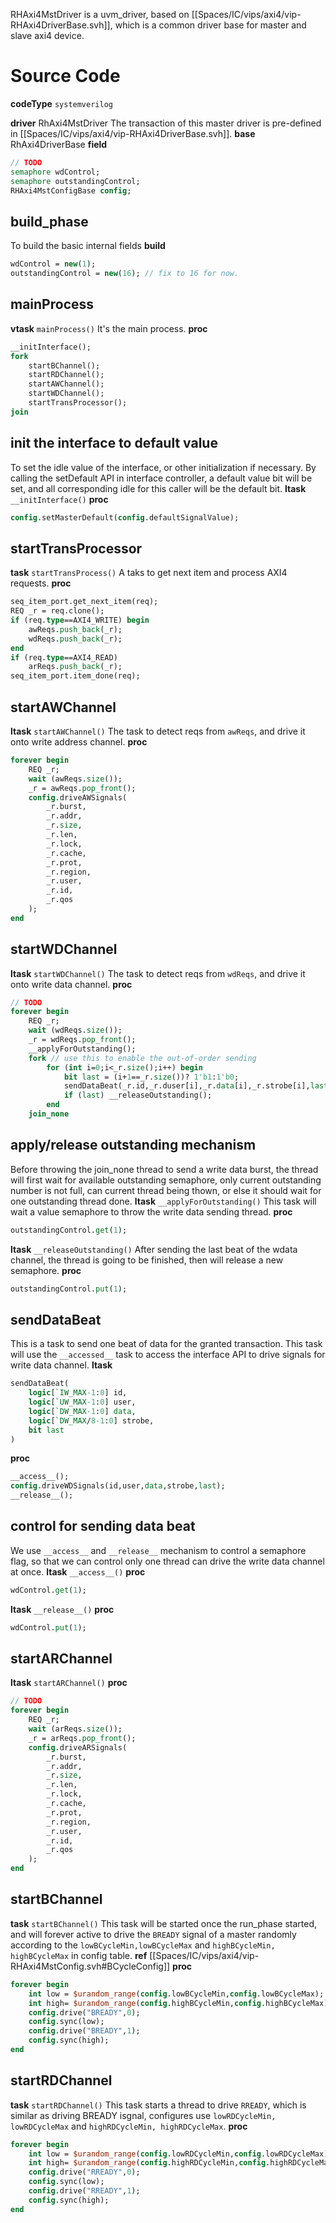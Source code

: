 RHAxi4MstDriver is a uvm_driver, based on [[Spaces/IC/vips/axi4/vip-RHAxi4DriverBase.svh]], which is a common driver base for master and slave axi4 device.

# Source Code
**codeType** `systemverilog`

**driver** RhAxi4MstDriver
The transaction of this master driver is pre-defined in [[Spaces/IC/vips/axi4/vip-RHAxi4DriverBase.svh]].
**base** RhAxi4DriverBase
**field**
```systemverilog
// TODO
semaphore wdControl;
semaphore outstandingControl;
RHAxi4MstConfigBase config;
```
## build_phase
To build the basic internal fields
**build**
```systemverilog
wdControl = new(1);
outstandingControl = new(16); // fix to 16 for now.
```
## mainProcess
**vtask** `mainProcess()`
It's the main process.
**proc**
```systemverilog
__initInterface();
fork
	startBChannel();
	startRDChannel();
	startAWChannel();
	startWDChannel();
	startTransProcessor();
join
```
## init the interface to default value
To set the idle value of the interface, or other initialization if necessary.
By calling the setDefault API in interface controller, a default value bit will be set, and all corresponding idle for this caller will be the default bit.
**ltask** `__initInterface()`
**proc**
```systemverilog
config.setMasterDefault(config.defaultSignalValue);
```
## startTransProcessor
**task** `startTransProcess()`
A taks to get next item and process AXI4 requests.
**proc**
```systemverilog
seq_item_port.get_next_item(req);
REQ _r = req.clone();
if (req.type==AXI4_WRITE) begin
	awReqs.push_back(_r);
	wdReqs.push_back(_r);
end
if (req.type==AXI4_READ)
	arReqs.push_back(_r);
seq_item_port.item_done(req);
```

## startAWChannel
**ltask** `startAWChannel()`
The task to detect reqs from `awReqs`, and drive it onto write address channel.
**proc**
```systemverilog
forever begin
	REQ _r;
	wait (awReqs.size());
	_r = awReqs.pop_front();
	config.driveAWSignals(
		_r.burst,
		_r.addr,
		_r.size,
		_r.len,
		_r.lock,
		_r.cache,
		_r.prot,
		_r.region,
		_r.user,
		_r.id,
		_r.qos
	);
end
```
## startWDChannel
**ltask** `startWDChannel()`
The task to detect reqs from `wdReqs`, and drive it onto write data channel.
**proc**
```systemverilog
// TODO
forever begin
	REQ _r;
	wait (wdReqs.size());
	_r = wdReqs.pop_front();
	__applyForOutstanding();
	fork // use this to enable the out-of-order sending
		for (int i=0;i<_r.size();i++) begin
			bit last = (i+1==_r.size())? 1'b1:1'b0;
			sendDataBeat(_r.id,_r.duser[i],_r.data[i],_r.strobe[i],last);
			if (last) __releaseOutstanding();
		end
	join_none
```
## apply/release outstanding mechanism
Before throwing the join_none thread to send a write data burst, the thread will first wait for available outstanding semaphore, only current outstanding number is not full, can current thread being thown, or else it should wait for one outstanding thread done.
**ltask** `__applyForOutstanding()`
This task will wait a value semaphore to throw the write data sending thread.
**proc**
```systemverilog
outstandingControl.get(1);
```
**ltask** `__releaseOutstanding()`
After sending the last beat of the wdata channel, the thread is going to be finished, then will release a new semaphore.
**proc**
```systemverilog
outstandingControl.put(1);
```
## sendDataBeat
This is a task to send one beat of data for the granted transaction. This task will use the `__accessed__` task to access the interface API to drive signals for write data channel.
**ltask**
```systemverilog
sendDataBeat(
	logic[`IW_MAX-1:0] id,
	logic[`UW_MAX-1:0] user,
	logic[`DW_MAX-1:0] data,
	logic[`DW_MAX/8-1:0] strobe,
	bit last
)
```
**proc**
```systemverilog
__access__();
config.driveWDSignals(id,user,data,strobe,last);
__release__();
```
## control for sending data beat
We use `__access__` and `__release__` mechanism to control a semaphore flag, so that we can control only one thread can drive the write data channel at once.
**ltask** `__access__()`
**proc**
```systemverilog
wdControl.get(1);
```
**ltask** `__release__()`
**proc**
```systemverilog
wdControl.put(1);
```
## startARChannel
**ltask** `startARChannel()`
**proc**
```systemverilog
// TODO
forever begin
	REQ _r;
	wait (arReqs.size());
	_r = arReqs.pop_front();
	config.driveARSignals(
		_r.burst,
		_r.addr,
		_r.size,
		_r.len,
		_r.lock,
		_r.cache,
		_r.prot,
		_r.region,
		_r.user,
		_r.id,
		_r.qos
	);
end
```
## startBChannel
**task** `startBChannel()`
This task will be started once the run_phase started, and will forever active to drive the `BREADY` signal of a master randomly according to the `lowBCycleMin,lowBCycleMax` and `highBCycleMin, highBCycleMax` in config table.
**ref**
[[Spaces/IC/vips/axi4/vip-RHAxi4MstConfig.svh#BCycleConfig]]
**proc**
```systemverilog
forever begin
	int low = $urandom_range(config.lowBCycleMin,config.lowBCycleMax);
	int high= $urandom_range(config.highBCycleMin,config.highBCycleMax);
	config.drive("BREADY",0);
	config.sync(low);
	config.drive("BREADY",1);
	config.sync(high);
end
```
## startRDChannel
**task** `startRDChannel()`
This task starts a thread to drive `RREADY`, which is similar as driving BREADY isgnal, configures use `lowRDCycleMin, lowRDCycleMax` and `highRDCycleMin, highRDCycleMax`.
**proc**
```systemverilog
forever begin
	int low = $urandom_range(config.lowRDCycleMin,config.lowRDCycleMax);
	int high= $urandom_range(config.highRDCycleMin,config.highRDCycleMax);
	config.drive("RREADY",0);
	config.sync(low);
	config.drive("RREADY",1);
	config.sync(high);
end
```



